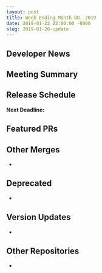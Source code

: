 ```yaml
---
layout: post
title: Week Ending Month DD, 2019
date: 2019-01-22 22:00:00 -0000
slug: 2019-01-20-update
---
```


## Developer News


## Meeting Summary


## Release Schedule

**Next Deadline:**


## Featured PRs


## Other Merges

*

## Deprecated

*

## Version Updates

*

## Other Repositories

*
